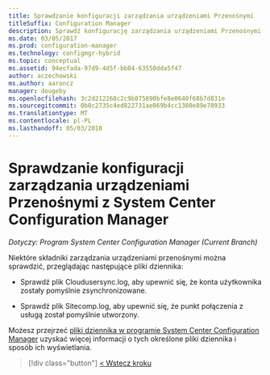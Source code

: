 ```yaml
---
title: Sprawdzanie konfiguracji zarządzania urządzeniami Przenośnymi
titleSuffix: Configuration Manager
description: Sprawdź konfigurację zarządzania urządzeniami Przenośnymi za pomocą programu System Center Configuration Manager.
ms.date: 03/05/2017
ms.prod: configuration-manager
ms.technology: configmgr-hybrid
ms.topic: conceptual
ms.assetid: 94ecfada-97d9-4d5f-bb04-63550dda5f47
author: aczechowski
ms.author: aaroncz
manager: dougeby
ms.openlocfilehash: 3c2d212268c2c9b875890bfe8e0640f68b7d831e
ms.sourcegitcommit: 0b0c2735c4ed822731ae069b4cc1380e89e78933
ms.translationtype: MT
ms.contentlocale: pl-PL
ms.lasthandoff: 05/03/2018
---
```

# <a name="verify-mdm-configuration-with-system-center-configuration-manager"></a>Sprawdzanie konfiguracji zarządzania urządzeniami Przenośnymi z System Center Configuration Manager

*Dotyczy: Program System Center Configuration Manager (Current Branch)*

Niektóre składniki zarządzania urządzeniami przenośnymi można sprawdzić, przeglądając następujące pliki dziennika:

-   Sprawdź plik Cloudusersync.log, aby upewnić się, że konta użytkownika zostały pomyślnie zsynchronizowane.

-   Sprawdź plik Sitecomp.log, aby upewnić się, że punkt połączenia z usługą został pomyślnie utworzony.

Możesz przejrzeć [pliki dziennika w programie System Center Configuration Manager](../../core/plan-design/hierarchy/log-files.md##BKMK_FunctionLogs) uzyskać więcej informacji o tych określone pliki dziennika i sposób ich wyświetlania. 

> [!div class="button"]
[< Wstecz kroku](set-up-additional-management.md)

